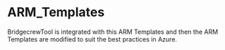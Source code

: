 # ARM_Templates
BridgecrewTool is integrated with this ARM Templates and then the ARM Templates are modified to suit the best practices in Azure.
